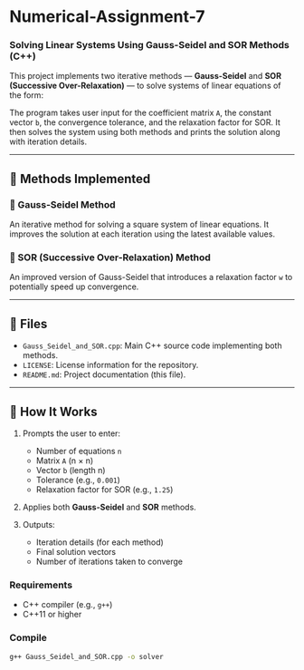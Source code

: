 # Numerical-Assignment-7

### Solving Linear Systems Using Gauss-Seidel and SOR Methods (C++)

This project implements two iterative methods — **Gauss-Seidel** and **SOR (Successive Over-Relaxation)** — to solve systems of linear equations of the form:


The program takes user input for the coefficient matrix `A`, the constant vector `b`, the convergence tolerance, and the relaxation factor for SOR. It then solves the system using both methods and prints the solution along with iteration details.

---
## 🧠 Methods Implemented

### 🔹 Gauss-Seidel Method
An iterative method for solving a square system of linear equations. It improves the solution at each iteration using the latest available values.

### 🔹 SOR (Successive Over-Relaxation) Method
An improved version of Gauss-Seidel that introduces a relaxation factor `w` to potentially speed up convergence.

---

## 📁 Files

- `Gauss_Seidel_and_SOR.cpp`: Main C++ source code implementing both methods.
- `LICENSE`: License information for the repository.
- `README.md`: Project documentation (this file).

---



## 🔧 How It Works

1. Prompts the user to enter:
   - Number of equations `n`
   - Matrix `A` (n × n)
   - Vector `b` (length n)
   - Tolerance (e.g., `0.001`)
   - Relaxation factor for SOR (e.g., `1.25`)

2. Applies both **Gauss-Seidel** and **SOR** methods.

3. Outputs:
   - Iteration details (for each method)
   - Final solution vectors
   - Number of iterations taken to converge



### Requirements
- C++ compiler (e.g., `g++`)
- C++11 or higher

### Compile
```bash
g++ Gauss_Seidel_and_SOR.cpp -o solver
